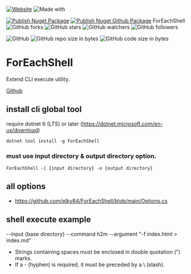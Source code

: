 [![Website](https://img.shields.io/website-up-down-green-red/http/shields.io.svg?label=elky-essay)](https://elky84.github.io)
![Made with](https://img.shields.io/badge/made%20with-.NET6-blue.svg)

[![Publish Nuget Package](https://github.com/elky84/ForEachShell/actions/workflows/publish_nuget.yml/badge.svg)](https://github.com/elky84/ForEachShell/actions/workflows/publish_nuget.yml)
[![Publish Nuget Github Package](https://github.com/elky84/ForEachShell/actions/workflows/publish_github.yml/badge.svg)](https://github.com/elky84/ForEachShell/actions/workflows/publish_github.yml)
ForEachShell
![GitHub forks](https://img.shields.io/github/forks/elky84/.svg?style=social&label=Fork)
![GitHub stars](https://img.shields.io/github/stars/elky84/ForEachShell.svg?style=social&label=Stars)
![GitHub watchers](https://img.shields.io/github/watchers/elky84/ForEachShell.svg?style=social&label=Watch)
![GitHub followers](https://img.shields.io/github/followers/elky84.svg?style=social&label=Follow)

![GitHub](https://img.shields.io/github/license/mashape/apistatus.svg)
![GitHub repo size in bytes](https://img.shields.io/github/repo-size/elky84/ForEachShell.svg)
![GitHub code size in bytes](https://img.shields.io/github/languages/code-size/elky84/ForEachShell.svg)

# ForEachShell

Extend CLI execute utility.

[Github](http://github.com/elky84/ForEachShell)

## install cli global tool

require dotnet 6 (LTS) or later (<https://dotnet.microsoft.com/en-us/download>)

`dotnet tool install -g ForEachShell`

### must use input directory & output directory option.
`ForEachShell -i {input directory} -o {output directory}`

## all options
- <https://github.com/elky84/ForEachShell/blob/main/Options.cs>

## shell execute example
--input {base directory} --command h2m --argument "\-f index.html > index.md"

* Strings containing spaces must be enclosed in double quotation (") marks.
* If a - (hyphen) is required, it must be preceded by a \ (slash).